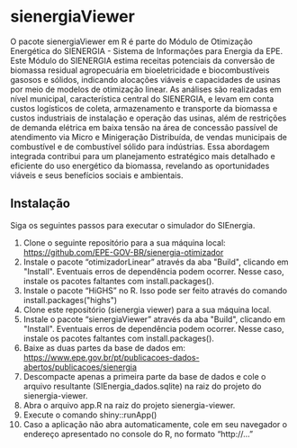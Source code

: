 # sienergiaViewer

<!-- badges: start -->
<!-- badges: end -->

O pacote sienergiaViewer em R é parte do Módulo de Otimização Energética do SIENERGIA - Sistema de Informações para Energia da EPE. Este Módulo do SIENERGIA estima receitas potenciais da conversão de biomassa residual agropecuária em bioeletricidade e biocombustíveis gasosos e sólidos, indicando alocações viáveis e capacidades de usinas por meio de modelos de otimização linear. As análises são realizadas em nível municipal, característica central do SIENERGIA, e levam em conta custos logísticos de coleta, armazenamento e transporte da biomassa e custos industriais de instalação e operação das usinas, além de restrições de demanda elétrica em baixa tensão na área de concessão passível de atendimento via Micro e Minigeração Distribuída, de vendas municipais de combustível e de combustível sólido para indústrias. Essa abordagem integrada contribui para um planejamento estratégico mais detalhado e eficiente do uso energético da biomassa, revelando as oportunidades viáveis e seus benefícios sociais e ambientais.

## Instalação

Siga os seguintes passos para executar o simulador do SIEnergia.

1.	Clone o seguinte repositório para a sua máquina local: https://github.com/EPE-GOV-BR/sienergia-otimizador 
2.	Instale o pacote “otimizadorLinear” através da aba "Build", clicando em "Install". Eventuais erros de dependência podem ocorrer. Nesse caso, instale os pacotes faltantes com install.packages().
4.	Instale o pacote “HiGHS” no R. Isso pode ser feito através do comando install.packages("highs")
5.	Clone este repositório (sienergia viewer) para a sua máquina local.
6.	Instale o pacote “sienergiaViewer” através da aba "Build", clicando em "Install". Eventuais erros de dependência podem ocorrer. Nesse caso, instale os pacotes faltantes com install.packages().
7.	Baixe as duas partes da base de dados em: https://www.epe.gov.br/pt/publicacoes-dados-abertos/publicacoes/sienergia 
8.	Descompacte apenas a primeira parte da base de dados e cole o arquivo resultante (SIEnergia_dados.sqlite) na raiz do projeto do sienergia-viewer.
9.	Abra o arquivo app.R na raiz do projeto sienergia-viewer.
10.	Execute o comando shiny::runApp()
11.	Caso a aplicação não abra automaticamente, cole em seu navegador o endereço apresentado no console do R, no formato “http://...” 

